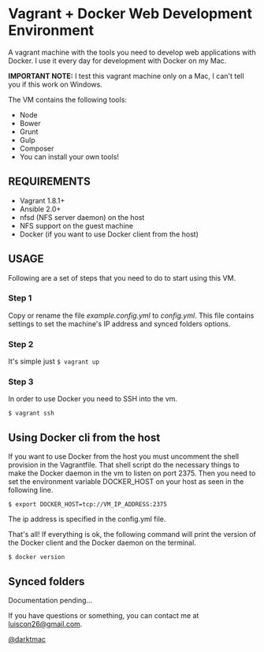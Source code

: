 # Vagrant + Docker Web Development Environment

A vagrant machine with the tools you need to develop web applications with Docker.
I use it every day for development with Docker on my Mac.

**IMPORTANT NOTE:** I test this vagrant machine only on a Mac, I can't tell you
if this work on Windows.

The VM contains the following tools:

* Node
* Bower
* Grunt
* Gulp
* Composer
* You can install your own tools!

## REQUIREMENTS
* Vagrant 1.8.1+
* Ansible 2.0+
* nfsd (NFS server daemon) on the host
* NFS support on the guest machine
* Docker (if you want to use Docker client from the host)

## USAGE

Following are a set of steps that you need to do to start using this VM.

### Step 1

Copy or rename the file *example.config.yml* to *config.yml*. This file
contains settings to set the machine's IP address and synced folders options.

### Step 2

It's simple just `$ vagrant up`

### Step 3

In order to use Docker you need to SSH into the vm.

`$ vagrant ssh`

## Using Docker cli from the host

If you want to use Docker from the host you must uncomment the shell provision
in the Vagrantfile. That shell script do the necessary things to make the Docker
daemon in the vm to listen on port 2375. Then you need to set the environment
variable DOCKER_HOST on your host as seen in the following line.

`$ export DOCKER_HOST=tcp://VM_IP_ADDRESS:2375`

The ip address is specified in the config.yml file.

That's all! If everything is ok, the following command will print the version of
the Docker client and the Docker daemon on the terminal.

`$ docker version`

## Synced folders

Documentation pending...

If you have questions or something, you can contact me at luiscon26@gmail.com.

[@darktmac](http://bit.ly/1RDynUF)